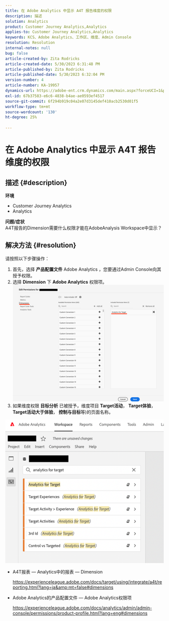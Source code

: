 ```yaml
---
title: 在 Adobe Analytics 中显示 A4T 报告维度的权限
description: 描述
solution: Analytics
product: Customer Journey Analytics,Analytics
applies-to: Customer Journey Analytics,Analytics
keywords: KCS、Adobe Analytics、工作区、维度、Admin Console
resolution: Resolution
internal-notes: null
bug: false
article-created-by: Zita Rodricks
article-created-date: 5/30/2023 6:31:48 PM
article-published-by: Zita Rodricks
article-published-date: 5/30/2023 6:32:04 PM
version-number: 4
article-number: KA-19957
dynamics-url: https://adobe-ent.crm.dynamics.com/main.aspx?forceUCI=1&pagetype=entityrecord&etn=knowledgearticle&id=fc20e539-18ff-ed11-8f6e-6045bd006b25
exl-id: 67b37583-e6c6-4838-b4ae-ae0593ef4517
source-git-commit: 6f294b919c04a2e07d3145def410acb2530d01f5
workflow-type: tm+mt
source-wordcount: '130'
ht-degree: 25%

---
```


# 在 Adobe Analytics 中显示 A4T 报告维度的权限

## 描述 {#description}

<b>环境</b>
- Customer Journey Analytics
- Analytics

<b>问题/症状</b><br>A4T报告的Dimension需要什么权限才能在AdobeAnalysis Workspace中显示？

## 解决方法 {#resolution}

请按照以下步骤操作：
1. 首先，选择 <b>产品配置文件</b> Adobe Analytics ，您要通过Admin Console向其授予权限。
2. 选择 <b>Dimension</b> 下 <b>Adobe Analytics</b> 权限项。\
   ![](assets/123b13c2-bb08-ed11-82e4-00224809a4ae.png)
3. 如果维度权限 <b>目标分析</b> 已被授予，维度项目 <b>Target活动</b>， <b>Target体验</b>， <b>Target活动大于体验</b>， <b>控制与目标</b>等)的页面名称。


![](assets/8b0bbd95-f4f5-ec11-bb3d-000d3a5b0d3b.png)

- A4T报表 — Analytics中的报表 — Dimension

  https://experienceleague.adobe.com/docs/target/using/integrate/a4t/reporting.html?lang=ja&amp;mt=false#dimensions
- Adobe Analytics的产品配置文件 — Adobe Analytics权限项

  https://experienceleague.adobe.com/docs/analytics/admin/admin-console/permissions/product-profile.html?lang=eng#dimensions
